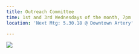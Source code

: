 ```yaml
---
title: Outreach Committee
time: 1st and 3rd Wednesdays of the month, 7pm
location: 'Next Mtg: 5.30.18 @ Downtown Artery'

---
```

![](/uploads/2018/04/29/1FBA22A0-6B7B-4135-8D78-BFD7EC38D7FE.jpeg)